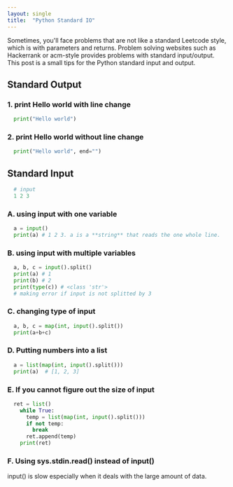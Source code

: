 ```yaml
---
layout: single
title:  "Python Standard IO"
---
```


Sometimes, you'll face problems that are not like a standard Leetcode style, which is with parameters and returns.
Problem solving websites such as Hackerrank or acm-style provides problems with standard input/output.
This post is a small tips for the Python standard input and output.
## Standard Output
### 1. print Hello world with line change
```py
  print("Hello world")
```
### 2. print Hello world without line change
```py
  print("Hello world", end="")
```
## Standard Input
```py
  # input
  1 2 3
```
### A. using input with one variable
```py
  a = input()
  print(a) # 1 2 3. a is a **string** that reads the one whole line.
```
### B. using input with multiple variables
```py
  a, b, c = input().split()
  print(a) # 1
  print(b) # 2
  print(type(c)) # <class 'str'>
  # making error if input is not splitted by 3
```
### C. changing type of input
```py
  a, b, c = map(int, input().split())
  print(a+b+c)
```
### D. Putting numbers into a list
```py
  a = list(map(int, input().split()))
  print(a)  # [1, 2, 3]
```
### E. If you cannot figure out the size of input
```py
  ret = list()
    while True:
      temp = list(map(int, input().split()))
      if not temp:
        break
      ret.append(temp)
    print(ret)
```
### F. Using sys.stdin.read() instead of input()

input() is slow especially when it deals with the large amount of data.
